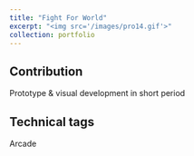 ```yaml
---
title: "Fight For World"
excerpt: "<img src='/images/pro14.gif'>"
collection: portfolio
---
```


Contribution
-----
Prototype & visual development in short period

Technical tags
-----
Arcade

